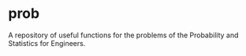 # prob
A repository of useful functions for the problems of the Probability and Statistics for Engineers.
